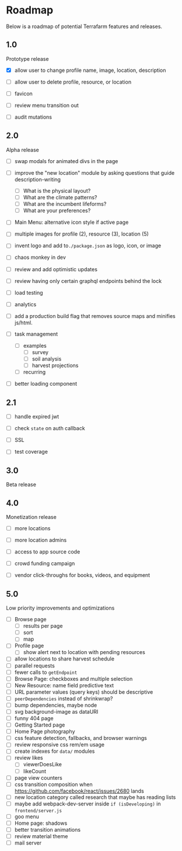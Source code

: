 # Roadmap

Below is a roadmap of potential Terrafarm features and releases.


## 1.0

Prototype release

- [x] allow user to change profile name, image, location, description
- [ ] allow user to delete profile, resource, or location
- [ ] favicon
- [ ] review menu transition out
- [ ] audit mutations


## 2.0

Alpha release

- [ ] swap modals for animated divs in the page
- [ ] improve the "new location" module by asking questions that guide description-writing
  - [ ] What is the physical layout?
  - [ ] What are the climate patterns?
  - [ ] What are the incumbent lifeforms?
  - [ ] What are your preferences?
- [ ] Main Menu: alternative icon style if active page
- [ ] multiple images for profile (2), resource (3), location (5)
- [ ] invent logo and add to`./package.json` as logo, icon, or image
- [ ] chaos monkey in dev
- [ ] review and add optimistic updates
- [ ] review having only certain graphql endpoints behind the lock
- [ ] load testing
- [ ] analytics
- [ ] add a production build flag that removes source maps and minifies js/html.
- [ ] task management
  - [ ] examples
    - [ ] survey
    - [ ] soil analysis
    - [ ] harvest projections
  - [ ] recurring
- [ ] better loading component


## 2.1

- [ ] handle expired jwt
- [ ] check `state` on auth callback
- [ ] SSL
- [ ] test coverage


## 3.0

Beta release


## 4.0

Monetization release

- [ ] more locations
- [ ] more location admins
- [ ] access to app source code
- [ ] crowd funding campaign
- [ ] vendor click-throughs for books, videos, and equipment


## 5.0

Low priority improvements and optimizations

- [ ] Browse page
  - [ ] results per page
  - [ ] sort
  - [ ] map
- [ ] Profile page
  - [ ] show alert next to location with pending resources
- [ ] allow locations to share harvest schedule
- [ ] parallel requests
- [ ] fewer calls to `getEndpoint`
- [ ] Browse Page: checkboxes and multiple selection
- [ ] New Resource: name field predictive text
- [ ] URL parameter values (query keys) should be descriptive
- [ ] `peerDependencies` instead of shrinkwrap?
- [ ] bump dependencies, maybe node
- [ ] svg background-image as dataURI
- [ ] funny 404 page
- [ ] Getting Started page
- [ ] Home Page photography
- [ ] css feature detection, fallbacks, and browser warnings
- [ ] review responsive css rem/em usage
- [ ] create indexes for `data/` modules
- [ ] review likes
  - [ ] viewerDoesLike
  - [ ] likeCount
- [ ] page view counters
- [ ] css transition composition when https://github.com/facebook/react/issues/2680 lands
- [ ] new location category called research that maybe has reading lists
- [ ] maybe add webpack-dev-server inside `if (isDeveloping)` in `frontend/server.js`
- [ ] goo menu
- [ ] Home page: shadows
- [ ] better transition animations
- [ ] review material theme
- [ ] mail server
